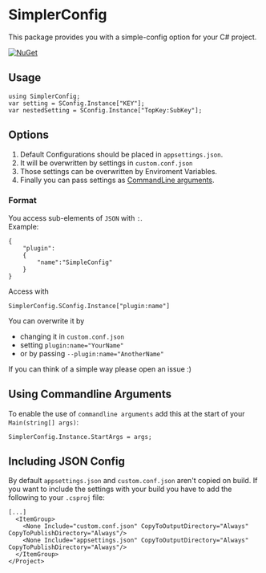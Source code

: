 # SimplerConfig
This package provides you with a simple-config option for your C# project.

[![NuGet](https://img.shields.io/nuget/v/SimplerConfig.svg?style=flat)](https://www.nuget.org/packages/SimplerConfig/)

## Usage
```
using SimplerConfig;
var setting = SConfig.Instance["KEY"];
var nestedSetting = SConfig.Instance["TopKey:SubKey"];
```


## Options
1. Default Configurations should be placed in `appsettings.json`.
2. It will be overwritten by settings in `custom.conf.json`
3. Those settings can be overwritten by Enviroment Variables.
4. Finally you can pass settings as [CommandLine arguments](#using-commandline-arguments).

### Format
You access sub-elements of `JSON` with `:`.  
Example:
```
{
    "plugin":
    {
        "name":"SimpleConfig"
    }
}
```
Access with 
```
SimplerConfig.SConfig.Instance["plugin:name"]
```
You can overwrite it by 
* changing it in `custom.conf.json`
* setting `plugin:name="YourName"` 
* or by passing `--plugin:name="AnotherName"`



If you can think of a simple way please open an issue :)

## Using Commandline Arguments
To enable the use of `commandline arguments` add this at the start of your `Main(string[] args)`:
```
SimplerConfig.Instance.StartArgs = args;
```

## Including JSON Config
By default `appsettings.json` and `custom.conf.json` aren't copied on build. 
If you want to include the settings with your build you have to add the following to your `.csproj` file:
```
[...]
  <ItemGroup>
    <None Include="custom.conf.json" CopyToOutputDirectory="Always" CopyToPublishDirectory="Always"/>
    <None Include="appsettings.json" CopyToOutputDirectory="Always" CopyToPublishDirectory="Always"/>
  </ItemGroup>
</Project>
```


